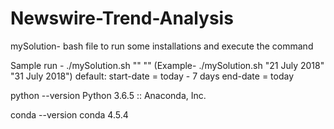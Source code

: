 # Newswire-Trend-Analysis

mySolution- bash file to run some installations and execute the command

Sample run -
  ./mySolution.sh "<start-date>" "<end-date>"
  (Example- ./mySolution.sh "21 July 2018" "31 July 2018")
  default:
    start-date = today - 7 days
    end-date = today

python --version
  Python 3.6.5 :: Anaconda, Inc.
  
conda --version
  conda 4.5.4

